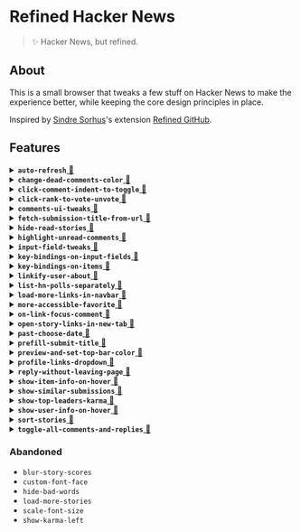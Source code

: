 # Refined Hacker News

> ✨ Hacker News, but refined.

## About

This is a small browser that tweaks a few stuff on Hacker News to make the experience better, while keeping the core design principles in place.

Inspired by [Sindre Sorhus](https://github.com/sindresorhus)'s extension [Refined GitHub](https://github.com/sindresorhus/refined-github).

## Features

<details>

<summary>
	<strong><code>auto-refresh</code></strong><a href="src/features/auto-refresh.js"> 📁</a>
</summary>

Refresh the news feed periodically, after a set interval (in seconds), without refreshing the entire page.

<img src="assets/demo-gifs/auto-refresh.gif" title="auto-refresh" width=500>

</details>

<details>

<summary>
	<strong><code>change-dead-comments-color</code></strong><a href="src/features/change-dead-comments-color.js"> 📁</a>
</summary>

If "showdead" has been enabled in your profile settings, the color of dead comments will be light-red (`#d89899`) instead of the barely visible light grey.

</details>

<details>

<summary>
	<strong><code>click-comment-indent-to-toggle</code></strong><a href="src/features/click-comment-indent-to-toggle.js"> 📁</a>
</summary>

Click the indented area to the left of the comment to quickly toggle it.

<img src="assets/demo-gifs/click-comment-indent-to-toggle.gif" title="click-comment-indent-to-toggle" width=500>

</details>

<details>

<summary>
	<strong><code>click-rank-to-vote-unvote</code></strong><a href="src/features/click-rank-to-vote-unvote.js"> 📁</a>
</summary>

Increase the hit-area of the "upvote" button by clicking the rank to upvote/un-vote an item.

</details>

<details>

<summary>
	<strong><code>comments-ui-tweaks</code></strong><a href="src/features/comments-ui-tweaks.js"> 📁</a>
</summary>

</details>

<details>

<summary>
	<strong><code>fetch-submission-title-from-url</code></strong><a href="src/features/fetch-submission-title-from-url.js"> 📁</a>
</summary>

</details>

<details>

<summary>
	<strong><code>hide-read-stories</code></strong><a href="src/features/hide-read-stories.js"> 📁</a>
</summary>

</details>

<details>

<summary>
	<strong><code>highlight-unread-comments</code></strong><a href="src/features/highlight-unread-comments.js"> 📁</a>
</summary>

</details>

<details>

<summary>
	<strong><code>input-field-tweaks</code></strong><a href="src/features/input-field-tweaks.js"> 📁</a>
</summary>

</details>

<details>

<summary>
	<strong><code>key-bindings-on-input-fields</code></strong><a href="src/features/key-bindings-on-input-fields.js"> 📁</a>
</summary>

</details>

<details>

<summary>
	<strong><code>key-bindings-on-items</code></strong><a href="src/features/key-bindings-on-items.js"> 📁</a>
</summary>

</details>

<details>

<summary>
	<strong><code>linkify-user-about</code></strong><a href="src/features/linkify-user-about.js"> 📁</a>
</summary>

</details>

<details>

<summary>
	<strong><code>list-hn-polls-separately</code></strong><a href="src/features/list-hn-polls-separately.js"> 📁</a>
</summary>

</details>

<details>

<summary>
	<strong><code>load-more-links-in-navbar</code></strong><a href="src/features/load-more-links-in-navbar.js"> 📁</a>
</summary>

</details>

<details>

<summary>
	<strong><code>more-accessible-favorite</code></strong><a href="src/features/more-accessible-favorite.js"> 📁</a>
</summary>

</details>

<details>

<summary>
	<strong><code>on-link-focus-comment</code></strong><a href="src/features/on-link-focus-comment.js"> 📁</a>
</summary>

</details>

<details>

<summary>
	<strong><code>open-story-links-in-new-tab</code></strong><a href="src/features/open-story-links-in-new-tab.js"> 📁</a>
</summary>

</details>

<details>

<summary>
	<strong><code>past-choose-date</code></strong><a href="src/features/past-choose-date.js"> 📁</a>
</summary>

</details>

<details>

<summary>
	<strong><code>prefill-submit-title</code></strong><a href="src/features/prefill-submit-title.js"> 📁</a>
</summary>

</details>

<details>

<summary>
	<strong><code>preview-and-set-top-bar-color</code></strong><a href="src/features/preview-and-set-top-bar-color.js"> 📁</a>
</summary>

</details>

<details>

<summary>
	<strong><code>profile-links-dropdown</code></strong><a href="src/features/profile-links-dropdown.js"> 📁</a>
</summary>

</details>

<details>

<summary>
	<strong><code>reply-without-leaving-page</code></strong><a href="src/features/reply-without-leaving-page.js"> 📁</a>
</summary>

</details>

<details>

<summary>
	<strong><code>show-item-info-on-hover</code></strong><a href="src/features/show-item-info-on-hover.js"> 📁</a>
</summary>

</details>

<details>

<summary>
	<strong><code>show-similar-submissions</code></strong><a href="src/features/show-similar-submissions.js"> 📁</a>
</summary>

</details>

<details>

<summary>
	<strong><code>show-top-leaders-karma</code></strong><a href="src/features/show-top-leaders-karma.js"> 📁</a>
</summary>

</details>

<details>

<summary>
	<strong><code>show-user-info-on-hover</code></strong><a href="src/features/show-user-info-on-hover.js"> 📁</a>
</summary>

</details>

<details>

<summary>
	<strong><code>sort-stories</code></strong><a href="src/features/sort-stories.js"> 📁</a>
</summary>

</details>

<details>

<summary>
	<strong><code>toggle-all-comments-and-replies</code></strong><a href="src/features/toggle-all-comments-and-replies.js"> 📁</a>
</summary>

</details>

### Abandoned

- `blur-story-scores`
- `custom-font-face`
- `hide-bad-words`
- `load-more-stories`
- `scale-font-size`
- `show-karma-left`
